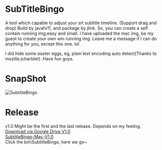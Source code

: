 # SubTitleBingo
A tool which capable to  adjust your srt subtitle timeline. (Support drag and drop)
Build by javafx11, and package by jlink. So, you can create a self contain running img,easy and small.
I have uploaded the mac img, be my guest to create your own win running img. Leave me a message if I can do anything for you, except
 this one. lol

I did hide some easter eggs, eg, plain text encoding auto detect(Thanks to mozilla jchartdet) .Have fun guys.

# SnapShot

![SubtitleBingo](https://user-images.githubusercontent.com/20728002/62832913-8ece0d80-bc68-11e9-87dd-d942b053620f.png)

# Release
v1.0
Might be the first and the last release. Depends on my feeling.  
[Download via Google Drive V1.0](https://drive.google.com/file/d/12PEr7OJHRhQWEF6AkP8pEiGsEi7tIJ2W/view?usp=sharing)  
[SubtitleBingo-Mac-V1.0](https://github.com/kevin-lucifer/SubTitleBingo/releases/download/1.0/SubtitleBingo.zip)  
Click the bin\SubtitleBingo, here we go~
